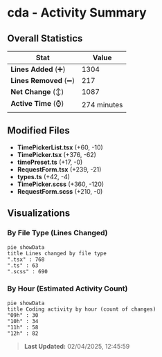 # cda - Activity Summary 

## Overall Statistics

| Stat                   | Value                                                             |
| ---------------------- | ----------------------------------------------------------------- |
| **Lines Added** (➕)   | 1304                                          |
| **Lines Removed** (➖) | 217                                        |
| **Net Change** (↕)    | 1087                |
| **Active Time** (⌚)   | 274 minutes |


## Modified Files
- **TimePickerList.tsx** (+60, -10)
- **TimePicker.tsx** (+376, -62)
- **timePreset.ts** (+17, -0)
- **RequestForm.tsx** (+239, -21)
- **types.ts** (+42, -4)
- **TimePicker.scss** (+360, -120)
- **RequestForm.scss** (+210, -0)

## Visualizations

### By File Type (Lines Changed)

```mermaid
pie showData
title Lines changed by file type
".tsx" : 768
".ts" : 63
".scss" : 690
```

### By Hour (Estimated Activity Count)

```mermaid
pie showData
title Coding activity by hour (count of changes)
"09h" : 30
"10h" : 34
"11h" : 58
"12h" : 82
```


> **Last Updated:** 02/04/2025, 12:45:59